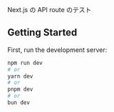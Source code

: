 Next.js の API route のテスト

## Getting Started

First, run the development server:

```bash
npm run dev
# or
yarn dev
# or
pnpm dev
# or
bun dev
```
